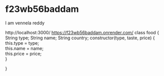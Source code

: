 # f23wb56baddam
I am vennela reddy

http://localhost:3000/
https://f23wb56baddam.onrender.com/
class food {
    String type;
    String name;
    String country;
  constructor(type, taste, price) {
    this.type = type;         
    this.name = name;      
    this.price = price;  
  }

}